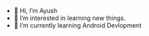 - 👋 Hi, I’m Ayush
- 👀 I’m interested in learning new things.
- 🌱 I’m currently learning Android Devlopment

<!---
Ayush0095/Ayush0095 is a ✨ special ✨ repository because its `README.md` (this file) appears on your GitHub profile.
You can click the Preview link to take a look at your changes.
--->

